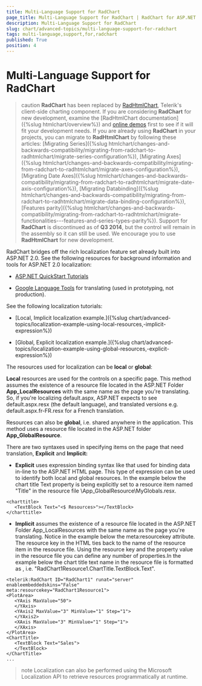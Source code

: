 ```yaml
---
title: Multi-Language Support for RadChart
page_title: Multi-Language Support for RadChart | RadChart for ASP.NET AJAX Documentation
description: Multi-Language Support for RadChart
slug: chart/advanced-topics/multi-language-support-for-radchart
tags: multi-language,support,for,radchart
published: True
position: 4
---
```


# Multi-Language Support for RadChart

>caution  **RadChart** has been replaced by [RadHtmlChart](http://www.telerik.com/products/aspnet-ajax/html-chart.aspx), Telerik's client-side charting component. If you are considering **RadChart** for new development, examine the [RadHtmlChart documentation]({%slug htmlchart/overview%}) and [online demos](http://demos.telerik.com/aspnet-ajax/htmlchart/examples/overview/defaultcs.aspx) first to see if it will fit your development needs. If you are already using **RadChart** in your projects, you can migrate to **RadHtmlChart** by following these articles: [Migrating Series]({%slug htmlchart/changes-and-backwards-compatibility/migrating-from-radchart-to-radhtmlchart/migrate-series-configuration%}), [Migrating Axes]({%slug htmlchart/changes-and-backwards-compatibility/migrating-from-radchart-to-radhtmlchart/migrate-axes-configuration%}), [Migrating Date Axes]({%slug htmlchart/changes-and-backwards-compatibility/migrating-from-radchart-to-radhtmlchart/migrate-date-axis-configuration%}), [Migrating Databinding]({%slug htmlchart/changes-and-backwards-compatibility/migrating-from-radchart-to-radhtmlchart/migrate-data-binding-configuration%}), [Features parity]({%slug htmlchart/changes-and-backwards-compatibility/migrating-from-radchart-to-radhtmlchart/migrate-functionalities---features-and-series-types-parity%}). Support for **RadChart** is discontinued as of **Q3 2014**, but the control will remain in the assembly so it can still be used. We encourage you to use **RadHtmlChart** for new development.

RadChart bridges off the rich localization feature set already built into ASP.NET 2.0. See the following resources for background information and tools for ASP.NET 2.0 localization:

* [ASP.NET QuickStart Tutorials](http://quickstarts.asp.net/QuickStartv20/aspnet/doc/localization/localization.aspx)

* [Google Language Tools](http://www.google.com/language_tools?hl=en) for translating (used in prototyping, not production).

See the following localization tutorials:

* [Local, Implicit localization example.]({%slug chart/advanced-topics/localization-example-using-local-resources,-implicit-expression%})

* [Global, Explicit localization example.]({%slug chart/advanced-topics/localization-example-using-global-resources,-explicit-expression%})

The resources used for localization can be **local** or **global**:

**Local** resources are used for the controls on a specific page. This method assumes the existence of a resource file located in the ASP.NET Folder **App_LocalResources** with the same name as the page you're translating. So, if you're localizing default.aspx, ASP.NET expects to see default.aspx.resx (the default language), and translated versions e.g. default.aspx.fr-FR.resx for a French translation.

Resources can also be **global**, i.e. shared anywhere in the application. This method uses a resource file located in the ASP.NET folder **App_GlobalResource**.

There are two syntaxes used in specifying items on the page that need translation, **Explicit** and **Implicit:**

* **Explicit** uses expression binding syntax like that used for binding data in-line to the ASP.NET HTML page. This type of expression can be used to identify both local and global resources. In the example below the chart title Text property is being explicitly set to a resource item named "Title" in the resource file \App_GlobalResource\MyGlobals.resx.

````ASP.NET
<charttitle>
   <TextBlock Text="<$ Resources>"></TextBlock>
</charttitle>
````

* **Implicit** assumes the existence of a resource file located in the ASP.NET Folder App_LocalResources with the same name as the page you're translating. Notice in the example below the meta:resourcekey attribute. The resource key in the HTML ties back to the name of the resource item in the resource file. Using the resource key and the property value in the resource file you can define any number of properties.In the example below the chart title text name in the resource file is formatted as <resourcekey><property name>, i.e. "RadChart1Resource1.ChartTitle.TextBlock.Text".

````ASP.NET
<telerik:RadChart ID="RadChart1" runat="server" enableembeddedskins="False"
meta:resourcekey="RadChart1Resource1">
<PlotArea>
   <YAxis MaxValue="50">
   </YAxis>
   <YAxis2 MaxValue="3" MinValue="1" Step="1">
   </YAxis2>
   <XAxis MaxValue="3" MinValue="1" Step="1">
   </XAxis>
</PlotArea>
<ChartTitle>
   <TextBlock Text="Sales">
   </TextBlock>
</ChartTitle>
...    
````

>note Localization can also be performed using the Microsoft Localization API to retrieve resources programmatically at runtime.


